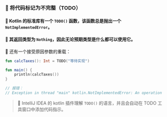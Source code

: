 ### 🌈 将代码标记为不完整（TODO）

#### 🔬 Kotlin 的标准库有一个 `TODO()` 函数，该函数总是抛出一个 `NotImplementedError`。

#### 🧪 其返回类型为 `Nothing`，因此无论预期类型是什么都可以使用它。

🔧 还有一个接受原因参数的重载：

```kotlin
fun calcTaxes(): Int = TODO("等待实现")

fun main() {
    println(calcTaxes())
}

// 报错：
// Exception in thread "main" kotlin.NotImplementedError: An operation is not implemented: 等待实现
```

> 🔧 IntelliJ IDEA 的 kotlin 插件理解 <code>TODO()</code> 的语言，并且会自动在 TODO 工具窗口中添加代码指示。